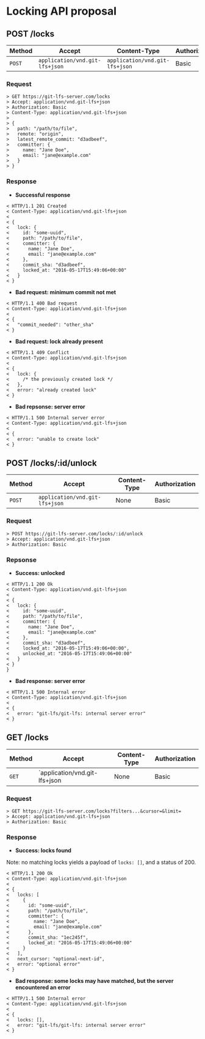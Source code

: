# Locking API proposal

## POST /locks

| Method  | Accept                         | Content-Type                   | Authorization |
|---------|--------------------------------|--------------------------------|---------------|
| `POST`  | `application/vnd.git-lfs+json` | `application/vnd.git-lfs+json` | Basic         |

### Request

```
> GET https://git-lfs-server.com/locks
> Accept: application/vnd.git-lfs+json
> Authorization: Basic
> Content-Type: application/vnd.git-lfs+json
>
> {
>   path: "/path/to/file",
>   remote: "origin",
>   latest_remote_commit: "d3adbeef",
>   committer: {
>     name: "Jane Doe",
>     email: "jane@example.com"
>   }
> }
```

### Response

* **Successful response**
```
< HTTP/1.1 201 Created
< Content-Type: application/vnd.git-lfs+json
<
< {
<   lock: {
<     id: "some-uuid",
<     path: "/path/to/file",
<     committer: {
<       name: "Jane Doe",
<       email: "jane@example.com"
<     },
<     commit_sha: "d3adbeef",
<     locked_at: "2016-05-17T15:49:06+00:00"
<   }
< }
```

* **Bad request: minimum commit not met**
```
< HTTP/1.1 400 Bad request
< Content-Type: application/vnd.git-lfs+json
<
< {
<   "commit_needed": "other_sha"
< }
```

* **Bad request: lock already present**
```
< HTTP/1.1 409 Conflict
< Content-Type: application/vnd.git-lfs+json
<
< {
<   lock: {
<     /* the previously created lock */
<   },
<   error: "already created lock"
< }
```

* **Bad repsonse: server error**
```
< HTTP/1.1 500 Internal server error
< Content-Type: application/vnd.git-lfs+json
<
< {
<   error: "unable to create lock"
< }
```

## POST /locks/:id/unlock

| Method  | Accept                         | Content-Type | Authorization |
|---------|--------------------------------|--------------|---------------|
| `POST`  | `application/vnd.git-lfs+json` | None         | Basic         |

### Request

```
> POST https://git-lfs-server.com/locks/:id/unlock
> Accept: application/vnd.git-lfs+json
> Authorization: Basic
```

### Repsonse

* **Success: unlocked**
```
< HTTP/1.1 200 Ok
< Content-Type: application/vnd.git-lfs+json
<
< {
<   lock: {
<     id: "some-uuid",
<     path: "/path/to/file",
<     committer: {
<       name: "Jane Doe",
<       email: "jane@example.com"
<     },
<     commit_sha: "d3adbeef",
<     locked_at: "2016-05-17T15:49:06+00:00",
<     unlocked_at: "2016-05-17T15:49:06+00:00"
<   }
< }
}
```

* **Bad response: server error**
```
< HTTP/1.1 500 Internal error
< Content-Type: application/vnd.git-lfs+json
<
< {
<   error: "git-lfs/git-lfs: internal server error"
< }
```

## GET /locks

| Method | Accept                        | Content-Type | Authorization |
|--------|-------------------------------|--------------|---------------|
| `GET`  | `application/vnd.git-lfs+json | None         | Basic         |

### Request

```
> GET https://git-lfs-server.com/locks?filters...&cursor=&limit=
> Accept: application/vnd.git-lfs+json
> Authorization: Basic
```

### Response

* **Success: locks found**

Note: no matching locks yields a payload of `locks: []`, and a status of 200.

```
< HTTP/1.1 200 Ok
< Content-Type: application/vnd.git-lfs+json
<
< {
<   locks: [
<     {
<       id: "some-uuid",
<       path: "/path/to/file",
<       committer": {
<         name: "Jane Doe",
<         email: "jane@example.com"
<       },
<       commit_sha: "1ec245f",
<       locked_at: "2016-05-17T15:49:06+00:00"
<     }
<   ],
<   next_cursor: "optional-next-id",
<   error: "optional error"
< }
```

* **Bad response: some locks may have matched, but the server encountered an error**
```
< HTTP/1.1 500 Internal error
< Content-Type: application/vnd.git-lfs+json
<
< {
<   locks: [],
<   error: "git-lfs/git-lfs: internal server error"
< }
```
